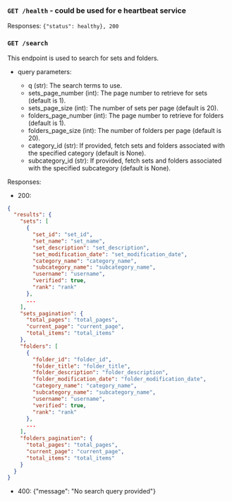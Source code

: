### `GET /health` - could be used for e heartbeat service
Responses: `{"status": healthy}, 200`

### `GET /search`

This endpoint is used to search for sets and folders.

* query parameters:

    * q (str): The search terms to use.
    * sets_page_number (int): The page number to retrieve for sets (default is 1).
    * sets_page_size (int): The number of sets per page (default is 20).
    * folders_page_number (int): The page number to retrieve for folders (default is 1).
    * folders_page_size (int): The number of folders per page (default is 20).
    * category_id (str): If provided, fetch sets and folders associated with the specified category (default is None).
    * subcategory_id (str): If provided, fetch sets and folders associated with the specified subcategory (default is None).

Responses:

- 200:

```json
{
  "results": {
    "sets": [
      {
        "set_id": "set_id",
        "set_name": "set_name",
        "set_description": "set_description",
        "set_modification_date": "set_modification_date",
        "category_name": "category_name",
        "subcategory_name": "subcategory_name",
        "username": "username",
        "verified": true,
        "rank": "rank"
      },
      ...
    ],
    "sets_pagination": {
      "total_pages": "total_pages",
      "current_page": "current_page",
      "total_items": "total_items"
    },
    "folders": [
      {
        "folder_id": "folder_id",
        "folder_title": "folder_title",
        "folder_description": "folder_description",
        "folder_modification_date": "folder_modification_date",
        "category_name": "category_name",
        "subcategory_name": "subcategory_name",
        "username": "username",
        "verified": true,
        "rank": "rank"
      },
      ...
    ],
    "folders_pagination": {
      "total_pages": "total_pages",
      "current_page": "current_page",
      "total_items": "total_items"
    }
  }
}
```
* 400: {"message": "No search query provided"}